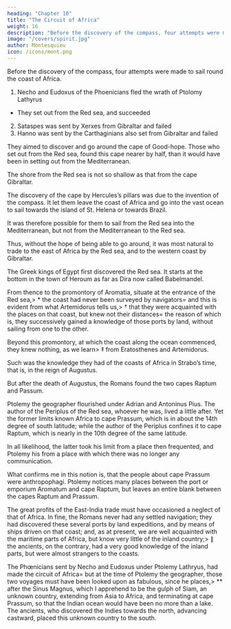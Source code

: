 ```yaml
---
heading: "Chapter 10"
title: "The Circuit of Africa"
weight: 16
description: "Before the discovery of the compass, four attempts were made to sail round the coast of Africa"
image: "/covers/spirit.jpg"
author: Montesquieu
icon: /icons/mont.png
---
```





Before the discovery of the compass, four attempts were made to sail round the coast of Africa.

1. Necho and Eudoxus of the Phoenicians fled the wrath of Ptolomy Lathyrus
  - They set out from the Red sea, and succeeded
2. Sataspes was sent by Xerxes from Gibraltar and failed
3. Hanno was sent by the Carthaginians also set from Gibraltar and failed

They aimed to discover and go around the cape of Good-hope. Those who set out from the Red sea, found this cape nearer by half, than it would have been in setting out from the Mediterranean. 

The shore from the Red sea is not so shallow as that from the cape Gibraltar.

The discovery of the cape by Hercules’s pillars was due to the invention of the compass.
It let them leave the coast of Africa and go into the vast ocean to sail towards the island of St. Helena or towards Brazil.

It was therefore possible for them to sail from the Red sea into the Mediterranean, but not from the Mediterranean to the Red sea.

 
Thus, without the hope of being able to go around, it was most natural to trade to the east of Africa by the Red sea, and to the western coast by Gibraltar.

The Greek kings of Egypt first discovered the Red sea. It starts at the bottom in the town of Heroum as far as Dira now called Babelmandel.

From thence to the promontory of Aromatia,  situate at the entrance of the Red sea,> * the coast had never been surveyed by navigators= and this is evident from what Artemidorus tells us,> † that they were acquainted with the places on that coast, but knew not their distances= the reason of which is, they successively gained a knowledge of those ports by land, without sailing from one to the other.

Beyond this promontory, at which the coast along the ocean commenced, they knew nothing, as we learn> ‡ from Eratosthenes and Artemidorus.

Such was the knowledge they had of the coasts of Africa in Strabo’s time, that is, in the reign of Augustus.

But after the death of Augustus, the Romans found the two capes Raptum and Passum.

Ptolemy the geographer flourished under Adrian and Antoninus Pius. The author of the Periplus of the Red sea, whoever he was, lived a little after.  Yet the former limits known Africa to cape Prassum,  which is in about the 14th degree of south latitude; while the author of the Periplus confines it to cape Raptum, which is nearly in the 10th degree of the same latitude. 

In all likelihood, the latter took his limit from a place then frequented, and Ptolemy his from a place with which there was no longer any communication.

What confirms me in this notion is, that the people about cape Prassum  were anthropophagi. Ptolemy notices many places between the port or emporium Aromatum  and cape Raptum,  but leaves an entire blank between the capes Raptum  and Prassum.

The great profits of the East-India trade must have occasioned a neglect of that of Africa. In fine, the Romans never had any settled navigation; they had discovered these several ports by land expeditions, and by means of ships driven on that coast; and, as at present, we are well acquainted with the maritime parts of Africa, but know very little of the inland country;> ∥ the ancients, on the contrary, had a very good knowledge of the inland parts, but were almost strangers to the coasts.

The Phœnicians sent by Necho and Eudoxus under Ptolemy Lathryus, had made the circuit of Africa= but at the time of Ptolemy the geographer, those two voyages must have been looked upon as fabulous, since he places,> ** after the Sinus Magnus,  which I apprehend to be the gulph of Siam, an unknown   country, extending from Asia to Africa, and terminating at cape Prassum,  so that the Indian ocean would have been no more than a lake. The ancients, who discovered the Indies towards the north, advancing castward, placed this unknown country to the south.
